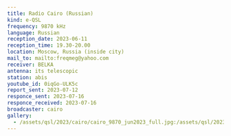```yaml
---
title: Radio Cairo (Russian)
kind: e-QSL
frequency: 9870 kHz
language: Russian
reception_date: 2023-06-11
reception_time: 19.30-20.00
location: Moscow, Russia (inside city)
mail_to: mailto:freqmeg@yahoo.com
receiver: BELKA
antenna: its telescopic
station: abis
youtube_id: 0iqGo-ULK5c
report_sent: 2023-07-12
responce_sent: 2023-07-16
responce_received: 2023-07-16
broadcaster: cairo
gallery:
  - /assets/qsl/2023/cairo/cairo_9870_jun2023_full.jpg:/assets/qsl/2023/cairo/cairo_9870_jun2023_small.jpg
---
```

